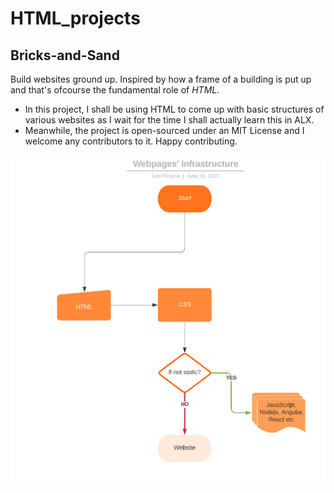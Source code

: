   # HTML_projects

## Bricks-and-Sand  
Build websites ground up. Inspired by how a frame of a building is put up and that's ofcourse the fundamental role of <i>HTML.</i>

   * In this project, I shall be using HTML to come up with basic structures of various websites as I wait for the time I shall actually learn this in ALX.
   * Meanwhile, the project is open-sourced under an MIT License and I welcome any contributors to it. Happy contributing.

    
![flow chart](html_infrasture.PNG)
